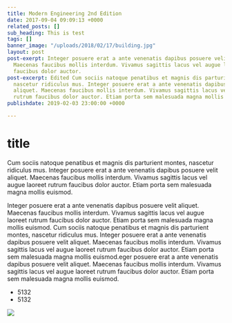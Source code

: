 ```yaml
---
title: Modern Engineering 2nd Edition
date: 2017-09-04 09:09:13 +0000
related_posts: []
sub_heading: This is test
tags: []
banner_image: "/uploads/2018/02/17/building.jpg"
layout: post
post-exerpt: Integer posuere erat a ante venenatis dapibus posuere velit aliquet.
  Maecenas faucibus mollis interdum. Vivamus sagittis lacus vel augue laoreet rutrum
  faucibus dolor auctor.
post-excerpt: Edited Cum sociis natoque penatibus et magnis dis parturient montes,
  nascetur ridiculus mus. Integer posuere erat a ante venenatis dapibus posuere velit
  aliquet. Maecenas faucibus mollis interdum. Vivamus sagittis lacus vel augue laoreet
  rutrum faucibus dolor auctor. Etiam porta sem malesuada magna mollis euismod.
publishdate: 2019-02-03 23:00:00 +0000

---
```

# title

Cum sociis natoque penatibus et magnis dis parturient montes, nascetur ridiculus mus. Integer posuere erat a ante venenatis dapibus posuere velit aliquet. Maecenas faucibus mollis interdum. Vivamus sagittis lacus vel augue laoreet rutrum faucibus dolor auctor. Etiam porta sem malesuada magna mollis euismod.

Integer posuere erat a ante venenatis dapibus posuere velit aliquet. Maecenas faucibus mollis interdum. Vivamus sagittis lacus vel augue laoreet rutrum faucibus dolor auctor. Etiam porta sem malesuada magna mollis euismod. Cum sociis natoque penatibus et magnis dis parturient montes, nascetur ridiculus mus. Integer posuere erat a ante venenatis dapibus posuere velit aliquet. Maecenas faucibus mollis interdum. Vivamus sagittis lacus vel augue laoreet rutrum faucibus dolor auctor. Etiam porta sem malesuada magna mollis euismod.eger posuere erat a ante venenatis dapibus posuere velit aliquet. Maecenas faucibus mollis interdum. Vivamus sagittis lacus vel augue laoreet rutrum faucibus dolor auctor. Etiam porta sem malesuada magna mollis euismod.

* 5132
* 5132

![](https://res.cloudinary.com/cloud-conformity/image/upload/v1551278063/ccassets/images/posts/example/post-test-image01.png)